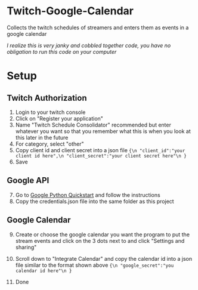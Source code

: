 # Twitch-Google-Calendar
Collects the twitch schedules of streamers and enters them as events in a google calendar

*I realize this is very janky and cobbled together code, you have no obligation to run this code on your computer*

# Setup
## Twitch Authorization
1) Login to your twitch console
2) Click on "Register your application"
3) Name "Twitch Schedule Consolidator" recommended but enter whatever you want so that you remember what this is when you look at this later in the future
4) For category, select "other"
5) Copy client id and client secret into a json file
`{\n
"client_id":"your client id here",\n
"client_secret":"your client secret here"\n
}`
6) Save

## Google API
7) Go to [Google Python Quickstart](https://developers.google.com/calendar/api/quickstart/python) and follow the instructions
8) Copy the credentials.json file into the same folder as this project

## Google Calendar
9)  Create or choose the google calendar you want the program to put the stream events and click on the 3 dots next to and click "Settings and sharing"
10) Scroll down to "Integrate Calendar" and copy the calendar id into a json file similar to the format shown above
`{\n
"google_secret":"you calendar id here"\n
}`

10) Done
